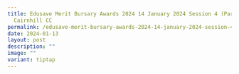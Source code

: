 ```yaml
---
title: Edusave Merit Bursary Awards 2024 14 January 2024 Session 4 (Part 1) @
  Cairnhill CC
permalink: /edusave-merit-bursary-awards-2024-14-january-2024-session-4-part-1-cairnhill-cc/
date: 2024-01-13
layout: post
description: ""
image: ""
variant: tiptap
---
```

